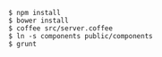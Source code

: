     $ npm install
    $ bower install
    $ coffee src/server.coffee
    $ ln -s components public/components
    $ grunt
